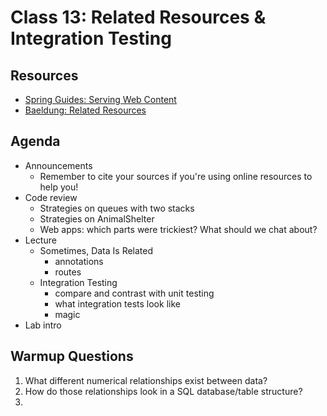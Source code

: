 # Class 13: Related Resources & Integration Testing

## Resources
* [Spring Guides: Serving Web Content](https://spring.io/guides/gs/serving-web-content/)
* [Baeldung: Related Resources](https://www.baeldung.com/spring-data-rest-relationships)

## Agenda
- Announcements
    - Remember to cite your sources if you're using online resources to help you!
- Code review
    - Strategies on queues with two stacks
    - Strategies on AnimalShelter
    - Web apps: which parts were trickiest? What should we chat about?
- Lecture
    - Sometimes, Data Is Related
        - annotations
        - routes
    - Integration Testing
        - compare and contrast with unit testing
        - what integration tests look like
        - magic
- Lab intro


## Warmup Questions
1. What different numerical relationships exist between data?
2. How do those relationships look in a SQL database/table structure?
3.
